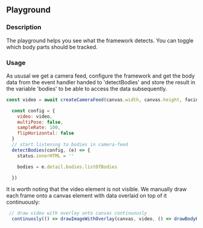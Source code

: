 ## Playground

### Description
The playground helps you see what the framework detects. You can toggle which body parts should be tracked.

### Usage 
As ususal we get a camera feed, configure the framework and get the body data from the event handler handed to 'detectBodies' and  store the result in the variable 'bodies' to be able to access the data subsequently.  

~~~javascript
const video = await createCameraFeed(canvas.width, canvas.height, facingMode.environment)

  const config = {
    video: video,
    multiPose: false,
    sampleRate: 100,
    flipHorizontal: false
  }
  // start listening to bodies in camera-feed
  detectBodies(config, (e) => {
    status.innerHTML = ''

    bodies = e.detail.bodies.listOfBodies

  })
~~~

It is worth noting that the video element is not visible. We manually draw each frame onto a canvas element with data overlaid on top of it continuously:

~~~javascript
 // draw video with overlay onto canvas continuously 
  continuosly(() => drawImageWithOverlay(canvas, video, () => drawBodyParts(canvas, bodies, enabledBodyParts())))
~~~

